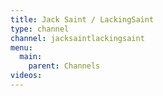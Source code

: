 ```yaml
---
title: Jack Saint / LackingSaint
type: channel
channel: jacksaintlackingsaint
menu:
  main:
    parent: Channels
videos:
---
```

